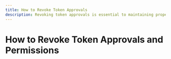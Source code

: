 ```yaml
---
title: How to Revoke Token Approvals
description: Revoking token approvals is essential to maintaining proper wallet hygiene. Learn how to revoke token approvals using Revoke.cash.
---
```


# How to Revoke Token Approvals and Permissions
